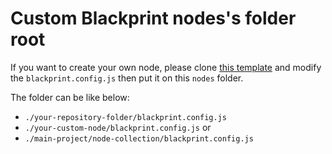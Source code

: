 # Custom Blackprint nodes's folder root
If you want to create your own node, please clone [this template](https://github.com/Blackprint/template-js) and modify the `blackprint.config.js` then put it on this `nodes` folder.

The folder can be like below:
 - `./your-repository-folder/blackprint.config.js`
 - `./your-custom-node/blackprint.config.js` or
 - `./main-project/node-collection/blackprint.config.js`